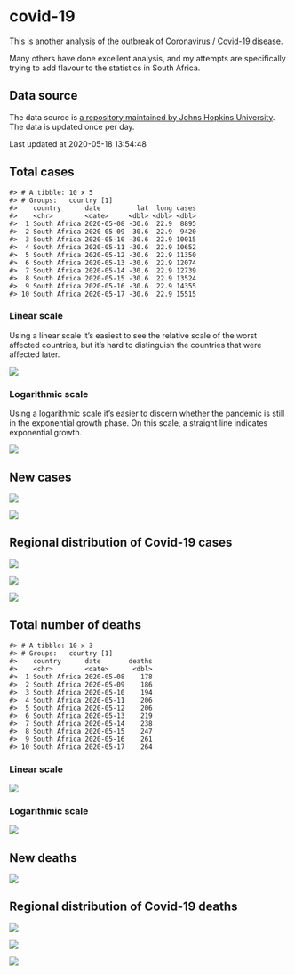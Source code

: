 
<!-- README.md is generated from README.Rmd. Please edit that file -->

# covid-19

<!-- badges: start -->

<!-- badges: end -->

This is another analysis of the outbreak of [Coronavirus / Covid-19
disease](https://en.wikipedia.org/wiki/Coronavirus_disease_2019).

Many others have done excellent analysis, and my attempts are
specifically trying to add flavour to the statistics in South Africa.

## Data source

The data source is [a repository maintained by Johns Hopkins
University](https://github.com/CSSEGISandData/COVID-19). The data is
updated once per day.

Last updated at 2020-05-18 13:54:48

## Total cases

    #> # A tibble: 10 x 5
    #> # Groups:   country [1]
    #>    country      date         lat  long cases
    #>    <chr>        <date>     <dbl> <dbl> <dbl>
    #>  1 South Africa 2020-05-08 -30.6  22.9  8895
    #>  2 South Africa 2020-05-09 -30.6  22.9  9420
    #>  3 South Africa 2020-05-10 -30.6  22.9 10015
    #>  4 South Africa 2020-05-11 -30.6  22.9 10652
    #>  5 South Africa 2020-05-12 -30.6  22.9 11350
    #>  6 South Africa 2020-05-13 -30.6  22.9 12074
    #>  7 South Africa 2020-05-14 -30.6  22.9 12739
    #>  8 South Africa 2020-05-15 -30.6  22.9 13524
    #>  9 South Africa 2020-05-16 -30.6  22.9 14355
    #> 10 South Africa 2020-05-17 -30.6  22.9 15515

### Linear scale

Using a linear scale it’s easiest to see the relative scale of the worst
affected countries, but it’s hard to distinguish the countries that were
affected later.

![](README_files/figure-gfm/unnamed-chunk-5-1.png)<!-- -->

### Logarithmic scale

Using a logarithmic scale it’s easier to discern whether the pandemic is
still in the exponential growth phase. On this scale, a straight line
indicates exponential growth.

![](README_files/figure-gfm/unnamed-chunk-6-1.png)<!-- -->

## New cases

![](README_files/figure-gfm/unnamed-chunk-7-1.png)<!-- -->

![](README_files/figure-gfm/unnamed-chunk-8-1.png)<!-- -->

## Regional distribution of Covid-19 cases

![](README_files/figure-gfm/unnamed-chunk-9-1.png)<!-- -->

![](README_files/figure-gfm/unnamed-chunk-10-1.png)<!-- -->

![](README_files/figure-gfm/unnamed-chunk-11-1.png)<!-- -->

## Total number of deaths

    #> # A tibble: 10 x 3
    #> # Groups:   country [1]
    #>    country      date       deaths
    #>    <chr>        <date>      <dbl>
    #>  1 South Africa 2020-05-08    178
    #>  2 South Africa 2020-05-09    186
    #>  3 South Africa 2020-05-10    194
    #>  4 South Africa 2020-05-11    206
    #>  5 South Africa 2020-05-12    206
    #>  6 South Africa 2020-05-13    219
    #>  7 South Africa 2020-05-14    238
    #>  8 South Africa 2020-05-15    247
    #>  9 South Africa 2020-05-16    261
    #> 10 South Africa 2020-05-17    264

### Linear scale

![](README_files/figure-gfm/unnamed-chunk-14-1.png)<!-- -->

### Logarithmic scale

![](README_files/figure-gfm/unnamed-chunk-15-1.png)<!-- -->

## New deaths

![](README_files/figure-gfm/unnamed-chunk-16-1.png)<!-- -->

## Regional distribution of Covid-19 deaths

![](README_files/figure-gfm/unnamed-chunk-17-1.png)<!-- -->

![](README_files/figure-gfm/unnamed-chunk-18-1.png)<!-- -->

![](README_files/figure-gfm/unnamed-chunk-19-1.png)<!-- -->
